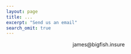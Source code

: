 ```yaml
---
layout: page
title: ...
excerpt: "Send us an email"
search_omit: true
---
```

<div align="center">
  james@bigfish.insure
</div>
